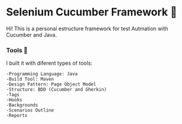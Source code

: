 # Selenium Cucumber Framework 🚀 

Hi! This is a personal estructure framework for test Autmation with Cucumber and Java.


### Tools 🔧

I built it with diferent types of tools:

```
-Programming Language: Java
-Build Tool: Maven
-Design Pattern: Page Object Model
-Structure: BDD (Cucumber and Gherkin)
-Tags
-Hooks
-Backgrounds
-Scenarios Outline
-Reports 
```
